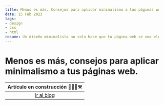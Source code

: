 ```yaml
---
title: Menos es más. Consejos para aplicar minimalismo a tus páginas web.
date: 15 Feb 2023
tags:
- design
- css
- html
resume: Un diseño minimalista no solo hace que tu página web se vea elegante, sino que también puede mejorar la experiencia del usuario. En este artículo, te daremos algunos consejos para crear un diseño minimalista y funcional para tu sitio web.
---
```


# Menos es más, consejos para aplicar minimalismo a tus páginas web.

|Artículo en construcción 👷🏻‍♂️⚒️|
|:---------------------------:|
|[Ir al blog](/#blog)|
